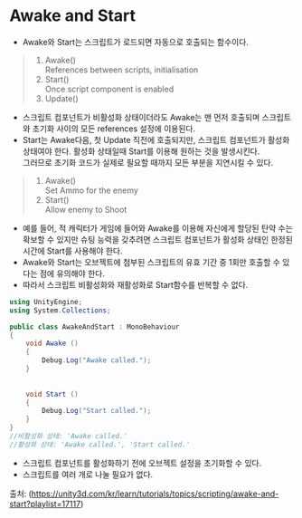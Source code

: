 Awake and Start
===============
- Awake와 Start는 스크립트가 로드되면 자동으로 호출되는 함수이다.
> 1. Awake()\
     References between scripts, initialisation
> 2. Start()\
     Once script component is enabled
> 3. Update()

- 스크립트 컴포넌트가 비활성화 상태이더라도 Awake는 맨 먼저 호출되며 스크립트와 초기화 사이의 모든 references 설정에 이용된다.
- Start는 Awake다음, 첫 Update 직전에 호출되지만, 스크립트 컴포넌트가 활성화 상태여야 한다. 활성화 상태일때 Start를 이용해 원하는 것을 발생시킨다.\
그러므로 초기화 코드가 실제로 필요할 때까지 모든 부분을 지연시킬 수 있다.
> 1. Awake()\
     Set Ammo for the enemy
> 2. Start()\
     Allow enemy to Shoot
- 예를 들어, 적 캐릭터가 게임에 들어와 Awake를 이용해 자신에게 할당된 탄약 수는 확보할 수 있지만 슈팅 능력을 갖추려면 스크립트 컴포넌트가 활성화 상태인 한정된 시간에 Start를 사용해야 한다.
- Awake와 Start는 오브젝트에 첨부된 스크립트의 유효 기간 중 1회만 호출할 수 있다는 점에 유의해야 한다.
- 따라서 스크립트 비활성화와 재활성화로 Start함수를 반복할 수 없다.

```c#
using UnityEngine;
using System.Collections;

public class AwakeAndStart : MonoBehaviour
{
    void Awake ()
    {
        Debug.Log("Awake called."); 
    }
    
    
    void Start ()
    {
        Debug.Log("Start called.");
    }
}
//비활성화 상태: 'Awake called.'
//활성화 상태: 'Awake called.', 'Start called.'
```
- 스크립트 컴포넌트를 활성화하기 전에 오브젝트 설정을 초기화할 수 있다.
- 스크립트를 여러 개로 나눌 필요가 없다.

출처: (https://unity3d.com/kr/learn/tutorials/topics/scripting/awake-and-start?playlist=17117)
